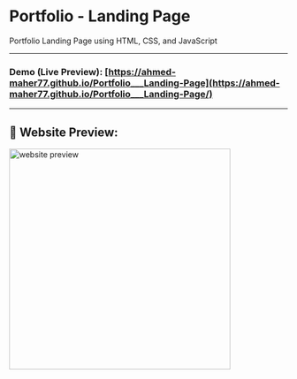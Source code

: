 # Portfolio - Landing Page
Portfolio Landing Page using HTML, CSS, and JavaScript

---

### Demo (Live Preview): [https://ahmed-maher77.github.io/Portfolio___Landing-Page](https://ahmed-maher77.github.io/Portfolio___Landing-Page/)

---

## 👀 Website Preview:
<a href="[website-url](https://ahmed-maher77.github.io/Portfolio___Landing-Page/)" title="demo">
  <img src="https://github.com/user-attachments/assets/7dacc256-28c2-4a3f-935d-b65c307d45c5" alt="website preview" width="400">
</a>
